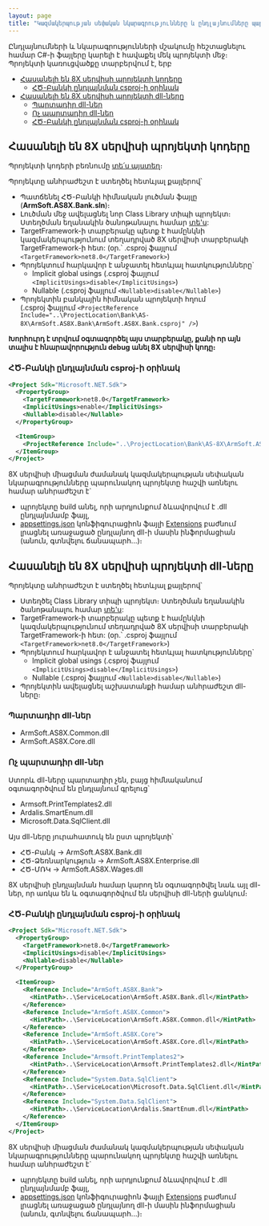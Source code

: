 ```yaml
---
layout: page
title: "Կազմակերպության սեփական նկարագրությունները և ընդլայնումները պարունակող պրոյեկտի ստեղծում"
---
```


Ընդլայնումների և նկարագրությունների մշակումը հեշտացնելու համար C#-ի ֆայլերը կարելի է հավաքել մեկ պրոյեկտի մեջ։  
Պրոյեկտի կառուցվածքը տարբերվում է, երբ
- [Հասանելի են 8X սերվիսի պրոյեկտի կոդերը](#հասանելի-են-8x-սերվիսի-պրոյեկտի-կոդերը)
  - [ՀԾ-Բանկի ընդլայնման csproj-ի օրինակ](#հծ-բանկի-ընդլայնման-csproj-ի-օրինակ)
- [Հասանելի են 8X սերվիսի պրոյեկտի dll-ները](#հասանելի-են-8x-սերվիսի-պրոյեկտի-dll-ները)
  - [Պարտադիր dll-ներ](#պարտադիր-dll-ներ)
  - [Ոչ պարտադիր dll-ներ](#ոչ-պարտադիր-dll-ներ)
  - [ՀԾ-Բանկի ընդլայնման csproj-ի օրինակ](#հծ-բանկի-ընդլայնման-csproj-ի-օրինակ-1)

## Հասանելի են 8X սերվիսի պրոյեկտի կոդերը

Պրոյեկտի կոդերի բեռնումը [տե՛ս այստեղ](get_project.md)։

Պրոյեկտը անհրաժեշտ է ստեղծել հետևյալ քայլերով՝
* Պատճենել ՀԾ-Բանկի հիմնական լուծման ֆայլը (**ArmSoft.AS8X.Bank.sln**)։ 
* Լուծման մեջ ավելացնել նոր Class Library տիպի պրոյեկտ։ Ստեղծման եղանակին ծանոթանալու համար [տե'ս](https://learn.microsoft.com/en-us/dotnet/core/tutorials/library-with-visual-studio?create-a-class-library-project):
* TargetFramework-ի տարբերակը պետք է համընկնի կազմակերպությունում տեղադրված 8X սերվիսի տարբերակի TargetFramework-ի հետ:
  (օր․՝ .csproj ֆայլում  `<TargetFramework>net8.0</TargetFramework>`)
* Պրոյեկտում հարկավոր է անջատել հետևյալ հատկությունները`
  * Implicit global usings
    (.csproj ֆայլում  `<ImplicitUsings>disable</ImplicitUsings>`)
  * Nullable
    (.csproj ֆայլում  `<Nullable>disable</Nullable>`)
* Պրոյեկտին բանկային հիմնական պրոյեկտի հղում  
  (.csproj ֆայլում `<ProjectReference Include="..\ProjectLocation\Bank\AS-8X\ArmSoft.AS8X.Bank\ArmSoft.AS8X.Bank.csproj" />`)

**Խորհուրդ է տրվում օգտագործել այս տարբերակը, քանի որ այն տալիս է հնարավորություն debug անել 8X սերվիսի կոդը։**

### ՀԾ-Բանկի ընդլայնման csproj-ի օրինակ

``` xml
<Project Sdk="Microsoft.NET.Sdk">
  <PropertyGroup>
    <TargetFramework>net8.0</TargetFramework>
    <ImplicitUsings>enable</ImplicitUsings>
    <Nullable>disable</Nullable>
  </PropertyGroup>

  <ItemGroup>
    <ProjectReference Include="..\ProjectLocation\Bank\AS-8X\ArmSoft.AS8X.Bank\ArmSoft.AS8X.Bank.csproj" />
  </ItemGroup>
</Project>
```

8X սերվիսի միացման ժամանակ կազմակերպության սեփական նկարագրությունները պարունակող պրոյեկտը հաշվի առնելու համար անհրաժեշտ է`
* պրոյեկտը build անել, որի արդյունքում ձևավորվում է .dll ընդլայնմամբ ֆայլ,
* [appsettings.json](appsettings_json.md) կոնֆիգուրացիոն ֆայլի [Extensions](appsettings_json.md#extensions) բաժնում լրացնել առաջացած ընդլայնող dll-ի մասին ինֆորմացիան (անուն, գտնվելու ճանապարհ...)։

## Հասանելի են 8X սերվիսի պրոյեկտի dll-ները

Պրոյեկտը անհրաժեշտ է ստեղծել հետևյալ քայլերով՝
* Ստեղծել Class Library տիպի պրոյեկտ։ Ստեղծման եղանակին ծանոթանալու համար [տե'ս](https://learn.microsoft.com/en-us/dotnet/core/tutorials/library-with-visual-studio?create-a-class-library-project):
* TargetFramework-ի տարբերակը պետք է համընկնի կազմակերպությունում տեղադրված 8X սերվիսի տարբերակի TargetFramework-ի հետ:
  (օր․՝ .csproj ֆայլում  `<TargetFramework>net8.0</TargetFramework>`)
* Պրոյեկտում հարկավոր է անջատել հետևյալ հատկությունները`
  * Implicit global usings
    (.csproj ֆայլում  `<ImplicitUsings>disable</ImplicitUsings>`)
  * Nullable
    (.csproj ֆայլում  `<Nullable>disable</Nullable>`)
* Պրոյեկտին ավելացնել աշխատանքի համար անհրաժեշտ dll-ները։

### Պարտադիր dll-ներ

* ArmSoft.AS8X.Common.dll
* ArmSoft.AS8X.Core.dll

### Ոչ պարտադիր dll-ներ

Ստորև dll-ները պարտադիր չեն, բայց հիմնականում օգտագործվում են ընդլայնում գրելուց՝
* Armsoft.PrintTemplates2.dll
* Ardalis.SmartEnum.dll
* Microsoft.Data.SqlClient.dll

Այս dll-ները յուրահատուկ են ըստ պրոյեկտի՝
* ՀԾ-Բանկ -> ArmSoft.AS8X.Bank.dll
* ՀԾ-Ձեռնարկություն -> ArmSoft.AS8X.Enterprise.dll
* ՀԾ-ՄՌԿ -> ArmSoft.AS8X.Wages.dll

8X սերվիսի ընդլայնման համար կարող են օգտագործվել նաև այլ dll-ներ, որ առկա են և օգտագործվում են սերվիսի dll-ների ցանկում։

### ՀԾ-Բանկի ընդլայնման csproj-ի օրինակ

``` xml
<Project Sdk="Microsoft.NET.Sdk">
  <PropertyGroup>
    <TargetFramework>net8.0</TargetFramework>
    <ImplicitUsings>disable</ImplicitUsings>
    <Nullable>disable</Nullable>
  </PropertyGroup>

  <ItemGroup>
    <Reference Include="ArmSoft.AS8X.Bank">
      <HintPath>..\ServiceLocation\ArmSoft.AS8X.Bank.dll</HintPath>
    </Reference>
    <Reference Include="ArmSoft.AS8X.Common">
      <HintPath>..\ServiceLocation\ArmSoft.AS8X.Common.dll</HintPath>
    </Reference>
    <Reference Include="ArmSoft.AS8X.Core">
      <HintPath>..\ServiceLocation\ArmSoft.AS8X.Core.dll</HintPath>
    </Reference>
    <Reference Include="Armsoft.PrintTemplates2">
      <HintPath>..\ServiceLocation\Armsoft.PrintTemplates2.dll</HintPath>
    </Reference>
    <Reference Include="System.Data.SqlClient">
      <HintPath>..\ServiceLocation\Microsoft.Data.SqlClient.dll</HintPath>
    </Reference>
    <Reference Include="System.Data.SqlClient">
      <HintPath>..\ServiceLocation\Ardalis.SmartEnum.dll</HintPath>
    </Reference>
  </ItemGroup>
</Project>
```

8X սերվիսի միացման ժամանակ կազմակերպության սեփական նկարագրությունները պարունակող պրոյեկտը հաշվի առնելու համար անհրաժեշտ է`
* պրոյեկտը build անել, որի արդյունքում ձևավորվում է .dll ընդլայնմամբ ֆայլ,
* [appsettings.json](appsettings_json.md) կոնֆիգուրացիոն ֆայլի [Extensions](appsettings_json.md#extensions) բաժնում լրացնել առաջացած ընդլայնող dll-ի մասին ինֆորմացիան (անուն, գտնվելու ճանապարհ...)։
